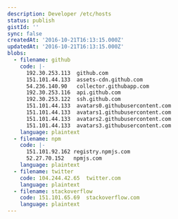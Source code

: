```yaml
---
description: Developer /etc/hosts
status: publish
gistId: ''
sync: false
createdAt: '2016-10-21T16:13:15.000Z'
updatedAt: '2016-10-21T16:13:15.000Z'
blobs:
  - filename: github
    code: |-
      192.30.253.113  github.com
      151.101.44.133  assets-cdn.github.com
      54.236.140.90   collector.githubapp.com
      192.30.253.116  api.github.com
      192.30.253.122  ssh.github.com
      151.101.44.133  avatars0.githubusercontent.com
      151.101.44.133  avatars1.githubusercontent.com
      151.101.44.133  avatars2.githubusercontent.com
      151.101.44.133  avatars3.githubusercontent.com
    language: plaintext
  - filename: npm
    code: |-
      151.101.92.162 registry.npmjs.com
      52.27.70.152   npmjs.com
    language: plaintext
  - filename: twitter
    code: 104.244.42.65  twitter.com
    language: plaintext
  - filename: stackoverflow
    code: 151.101.65.69  stackoverflow.com
    language: plaintext
---
```


